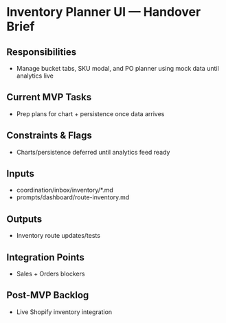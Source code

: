 <!-- GENERATED BY manager. DO NOT EDIT.
     Source: coordination/registry/agents.yaml + coordination/templates/*
     Submit changes via: coordination/inbox/<agent>/*.md
     Instructions-Version: 1.0.2  Generated: 2025-09-27T20:30:00+00:00 -->
# Inventory Planner UI — Handover Brief

## Responsibilities
- Manage bucket tabs, SKU modal, and PO planner using mock data until analytics live

## Current MVP Tasks
- Prep plans for chart + persistence once data arrives

## Constraints & Flags
- Charts/persistence deferred until analytics feed ready

## Inputs
- coordination/inbox/inventory/*.md
- prompts/dashboard/route-inventory.md

## Outputs
- Inventory route updates/tests

## Integration Points
- Sales + Orders blockers

## Post-MVP Backlog
- Live Shopify inventory integration

